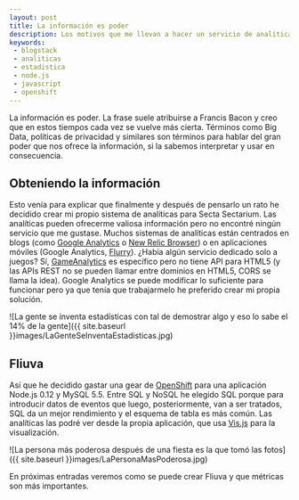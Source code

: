 ```yaml
---
layout: post
title: La información es poder
description: Los motivos que me llevan a hacer un servicio de analíticas propio
keywords:
 - blogstack
 - analiticas
 - estadistica
 - node.js
 - javascript
 - openshift
---
```


La información es poder. La frase suele atribuirse a Francis Bacon y creo que en estos tiempos cada vez se vuelve más cierta. Términos como Big Data, políticas de privacidad y similares son términos para hablar del gran poder que nos ofrece la información, si la sabemos interpretar y usar en consecuencia.

## Obteniendo la información

Esto venía para explicar que finalmente y después de pensarlo un rato he decidido crear mi propio sistema de analíticas para Secta Sectarium. Las analíticas pueden ofrecerme valiosa información pero no encontré ningún servicio que me gustase. Muchos sistemas de analíticas están centrados en blogs (como [Google Analytics](http://google.com/analytics) o [New Relic Browser](http://newrelic.com)) o en aplicaciones móviles (Google Analytics, [Flurry](https://developer.yahoo.com/analytics/)). ¿Había algún servicio dedicado solo a juegos? Sí, [GameAnalytics](http://www.gameanalytics.com/) es específico pero no tiene API para HTML5 (y las APIs REST no se pueden llamar entre dominios en HTML5, CORS se llama la idea). Google Analytics se puede modificar lo suficiente para funcionar pero ya que tenía que trabajarmelo he preferido crear mi propia solución.

![La gente se inventa estadísticas con tal de demostrar algo y eso lo sabe el 14% de la gente]({{ site.baseurl }}images/LaGenteSeInventaEstadisticas.jpg)

## Fliuva

Así que he decidido gastar una gear de [OpenShift](http://openshift.com) para una aplicación Node.js 0.12 y MySQL 5.5. Entre SQL y NoSQL he elegido SQL porque para introducir datos de eventos que luego, posteriormente, van a ser tratados, SQL da un mejor rendimiento y el esquema de tabla es más común. Las analíticas las podré ver desde la propia aplicación, que usa [Vis.js](http://visjs.org) para la visualización.

![La persona más poderosa después de una fiesta es la que tomó las fotos]({{ site.baseurl }}images/LaPersonaMasPoderosa.jpg)

En próximas entradas veremos como se puede crear Fliuva y que métricas son más importantes.
